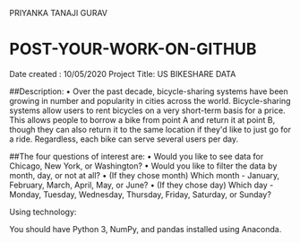 PRIYANKA TANAJI GURAV
# POST-YOUR-WORK-ON-GITHUB
Date created :    10/05/2020 
Project Title:  US BIKESHARE DATA


##Description:
•	Over the past decade, bicycle-sharing systems have been growing in number and popularity in cities across the world. Bicycle-sharing systems allow users to rent bicycles on a very short-term basis for a price. This allows people to borrow a bike from point A and return it at point B, though they can also return it to the same location if they'd like to just go for a ride. Regardless, each bike can serve several users per day.

##The four questions of interest are:
•	Would you like to see data for Chicago, New York, or Washington?
•	Would you like to filter the data by month, day, or not at all?
•	(If they chose month) Which month - January, February, March, April, May, or June?
•	(If they chose day) Which day - Monday, Tuesday, Wednesday, Thursday, Friday, Saturday, or Sunday?


Using technology:

You should have Python 3, NumPy, and pandas installed using Anaconda.


